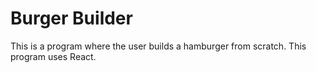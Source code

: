 # Burger Builder

This is a program where the user builds a hamburger from scratch. This program uses React.